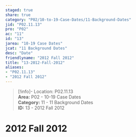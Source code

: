 ```yaml
---  
staged: true  
share: true  
category: "P02/10-to-19-Case-Dates/11-Background-Dates"  
jid: "P02.11.13"  
pro: "P02"  
ac: "11"  
id: "13"  
jarea: "10-19 Case Dates"  
jcat: "11 Background Dates"  
desc: "Date"  
friendlyname: "2012 Fall 2012"  
title: "13-2012-Fall-2012"  
aliases:   
- "P02.11.13"  
- "2012 Fall 2012"  
---  
```

>[!info]- Location: P02.11.13  
>**Area:** P02 - 10-19 Case Dates  
>**Category:** 11 - 11 Background Dates  
>**ID:** 13 - 2012 Fall 2012  
  
  
  
# 2012 Fall 2012  
